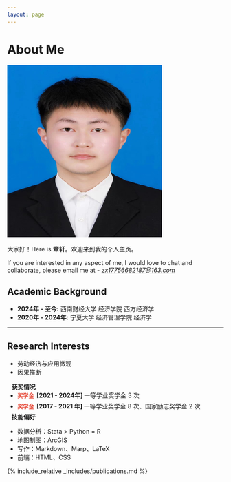 ```yaml
---
layout: page
---
```


# About Me

<img src="images/my.jpg" class="floatpic" width="360" height="400">

大家好！Here is **章轩**。欢迎来到我的个人主页。

If you are interested in any aspect of me, I would love to chat and collaborate, please email me at - *zx17756682187@163.com*

## Academic Background

- **2024年 - 至今:** 西南财经大学 经济学院 西方经济学
- **2020年 - 2024年:** 宁夏大学 经济管理学院 经济学

---

## Research Interests

- 劳动经济与应用微观
- 因果推断

<h4 style="margin:0 10px 0;">获奖情况</h4>

<ul style="margin:0 10px 0px;">
  <li style="margin:0 0 5px; margin-left: -10px"><strong style="color:#e74d3c; font-size: 0.8rem;">奖学金&ensp;</strong><strong>[2021 - 2024年] </strong> 一等学业奖学金 3 次 </li>  
  <li style="margin:0 0 5px; margin-left: -10px"><strong style="color:#e74d3c; font-size: 0.8rem;">奖学金&ensp;</strong><strong>[2017 - 2021&nbsp;年] </strong> 一等学业奖学金 8 次、国家励志奖学金 2 次 </li>  
</ul>

<h4 style="margin:0 10px 0;">技能偏好</h4>

- 数据分析：Stata > Python = R
- 地图制图：ArcGIS 
- 写作：Markdown、Marp、LaTeX
- 前端：HTML、CSS

{% include_relative _includes/publications.md %}
